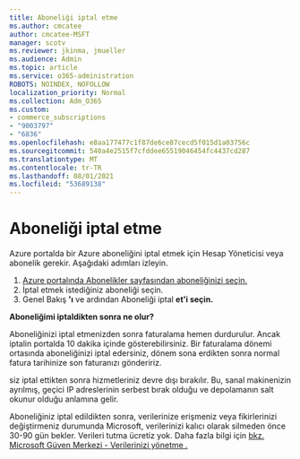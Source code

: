 ```yaml
---
title: Aboneliği iptal etme
ms.author: cmcatee
author: cmcatee-MSFT
manager: scotv
ms.reviewer: jkinma, jmueller
ms.audience: Admin
ms.topic: article
ms.service: o365-administration
ROBOTS: NOINDEX, NOFOLLOW
localization_priority: Normal
ms.collection: Adm_O365
ms.custom:
- commerce_subscriptions
- "9003797"
- "6836"
ms.openlocfilehash: e8aa177477c1f87de6ce87cecd5f015d1a03756c
ms.sourcegitcommit: 540a4e2515f7cfddee65519046454fc4437cd287
ms.translationtype: MT
ms.contentlocale: tr-TR
ms.lasthandoff: 08/01/2021
ms.locfileid: "53689138"
---
```

# <a name="how-to-cancel-a-subscription"></a>Aboneliği iptal etme

Azure portalda bir Azure aboneliğini iptal etmek için Hesap Yöneticisi veya abonelik gerekir. Aşağıdaki adımları izleyin.

1. [Azure portalında Abonelikler sayfasından aboneliğinizi seçin.](https://ms.portal.azure.com/#blade/Microsoft_Azure_Billing/SubscriptionsBlade)
2. İptal etmek istediğiniz aboneliği seçin.
3. Genel Bakış **'ı** ve ardından Aboneliği iptal **et'i seçin.**

**Aboneliğimi iptaldikten sonra ne olur?**

Aboneliğinizi iptal etmenizden sonra faturalama hemen durdurulur. Ancak iptalin portalda 10 dakika içinde gösterebilirsiniz. Bir faturalama dönemi ortasında aboneliğinizi iptal edersiniz, dönem sona erdikten sonra normal fatura tarihinize son faturanızı göndeririz.

siz iptal ettikten sonra hizmetleriniz devre dışı bırakılır. Bu, sanal makinenizin ayrılmış, geçici IP adreslerinin serbest bırak olduğu ve depolamanın salt okunur olduğu anlamına gelir.

Aboneliğiniz iptal edildikten sonra, verilerinize erişmeniz veya fikirlerinizi değiştirmeniz durumunda Microsoft, verilerinizi kalıcı olarak silmeden önce 30-90 gün bekler. Verileri tutma ücretiz yok. Daha fazla bilgi için [bkz. Microsoft Güven Merkezi - Verilerinizi yönetme .](https://www.microsoft.com/trust-center/privacy/data-management#leave)

